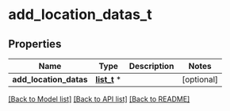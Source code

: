 # add_location_datas_t

## Properties
Name | Type | Description | Notes
------------ | ------------- | ------------- | -------------
**add_location_datas** | [**list_t**](location_data.md) \* |  | [optional] 

[[Back to Model list]](../README.md#documentation-for-models) [[Back to API list]](../README.md#documentation-for-api-endpoints) [[Back to README]](../README.md)



